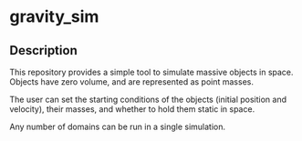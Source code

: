 # gravity_sim

## Description
This repository provides a simple tool to simulate massive objects in space. Objects have zero volume, and are represented as point masses.

The user can set the starting conditions of the objects (initial position and velocity), their masses, and whether to hold them static in space.

Any number of domains can be run in a single simulation.